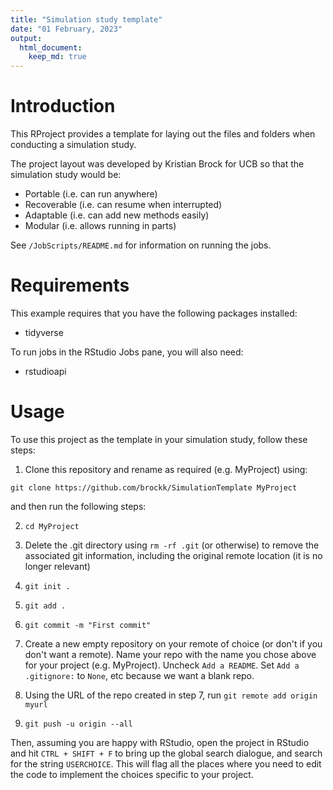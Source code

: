 ```yaml
---
title: "Simulation study template"
date: "01 February, 2023"
output: 
  html_document:
    keep_md: true
---
```




# Introduction
This RProject provides a template for laying out the files and folders when conducting a simulation study.

The project layout was developed by Kristian Brock for UCB so that the simulation study would be:

* Portable (i.e. can run anywhere)
* Recoverable (i.e. can resume when interrupted)
* Adaptable (i.e. can add new methods easily)
* Modular (i.e. allows running in parts)

See `/JobScripts/README.md` for information on running the jobs.

# Requirements
This example requires that you have the following packages installed:

* tidyverse

To run jobs in the RStudio Jobs pane, you will also need:

* rstudioapi

# Usage
To use this project as the template in your simulation study, follow these steps:

1. Clone this repository and rename as required (e.g. MyProject) using:

`git clone https://github.com/brockk/SimulationTemplate MyProject`

and then run the following steps:

2. `cd MyProject`

3. Delete the .git directory using `rm -rf .git` (or otherwise) to remove the associated git information, including the original remote location (it is no longer relevant)

4. `git init .`

5. `git add .`

6. `git commit -m "First commit"`

7. Create a new empty repository on your remote of choice (or don't if you don't want a remote). Name your repo with the name you chose above for your project (e.g. MyProject). Uncheck `Add a README`. Set `Add a .gitignore:` to `None`, etc because we want a blank repo.

8. Using the URL of the repo created in step 7, run `git remote add origin myurl`

9. `git push -u origin --all`

Then, assuming you are happy with RStudio, open the project in RStudio and hit `CTRL + SHIFT + F` to bring up the global search dialogue, and search for the string `USERCHOICE`.
This will flag all the places where you need to edit the code to implement the choices specific to your project.
